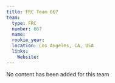 ```yaml
---
title: FRC Team 667
team:
  type: FRC
  number: 667
  name: 
  rookie_year: 
  location: Los Angeles, CA, USA
  links:
    Website: 
---
```

No content has been added for this team
